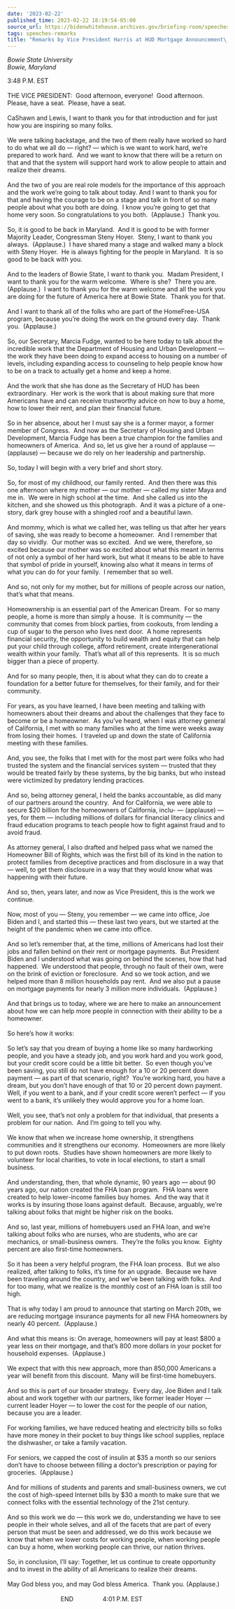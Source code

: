 ```yaml
---
date: '2023-02-22'
published_time: 2023-02-22 18:19:54-05:00
source_url: https://bidenwhitehouse.archives.gov/briefing-room/speeches-remarks/2023/02/22/remarks-by-vice-president-harris-at-hud-mortgage-announcement-event/
tags: speeches-remarks
title: "Remarks by Vice President Harris at HUD Mortgage Announcement\_Event"
---
```

 
*Bowie State University  
*Bowie, Maryland**

3:48 P.M. EST  
   
THE VICE PRESIDENT:  Good afternoon, everyone!  Good afternoon.  Please,
have a seat.  Please, have a seat.  
   
CaShawn and Lewis, I want to thank you for that introduction and for
just how you are inspiring so many folks.   
   
We were talking backstage, and the two of them really have worked so
hard to do what we all do — right? — which is we want to work hard,
we’re prepared to work hard.  And we want to know that there will be a
return on that and that the system will support hard work to allow
people to attain and realize their dreams.  
   
And the two of you are real role models for the importance of this
approach and the work we’re going to talk about today. And I want to
thank you for that and having the courage to be on a stage and talk in
front of so many people about what you both are doing.  I know you’re
going to get that home very soon. So congratulations to you both. 
(Applause.)  Thank you.  
   
So, it is good to be back in Maryland.  And it is good to be with former
Majority Leader, Congressman Steny Hoyer.  Steny, I want to thank you
always.  (Applause.)  I have shared many a stage and walked many a block
with Steny Hoyer.  He is always fighting for the people in Maryland.  It
is so good to be back with you.  
   
And to the leaders of Bowie State, I want to thank you.  Madam
President, I want to thank you for the warm welcome.  Where is she? 
There you are.  (Applause.)  I want to thank you for the warm welcome
and all the work you are doing for the future of America here at Bowie
State.  Thank you for that.  
   
And I want to thank all of the folks who are part of the HomeFree-USA
program, because you’re doing the work on the ground every day.  Thank
you.  (Applause.)  
   
So, our Secretary, Marcia Fudge, wanted to be here today to talk about
the incredible work that the Department of Housing and Urban Development
— the work they have been doing to expand access to housing on a number
of levels, including expanding access to counseling to help people know
how to be on a track to actually get a home and keep a home.   
   
And the work that she has done as the Secretary of HUD has been
extraordinary.  Her work is the work that is about making sure that more
Americans have and can receive trustworthy advice on how to buy a home,
how to lower their rent, and plan their financial future.  
   
So in her absence, about her I must say she is a former mayor, a former
member of Congress.  And now as the Secretary of Housing and Urban
Development, Marcia Fudge has been a true champion for the families and
homeowners of America.  And so, let us give her a round of applause —
(applause) — because we do rely on her leadership and partnership.  
   
So, today I will begin with a very brief and short story.   
   
So, for most of my childhood, our family rented.  And then there was
this one afternoon where my mother — our mother — called my sister Maya
and me in.  We were in high school at the time.  And she called us into
the kitchen, and she showed us this photograph.  And it was a picture of
a one-story, dark grey house with a shingled roof and a beautiful
lawn.  
   
And mommy, which is what we called her, was telling us that after her
years of saving, she was ready to become a homeowner.  And I remember
that day so vividly.  Our mother was so excited.  And we were,
therefore, so excited because our mother was so excited about what this
meant in terms of not only a symbol of her hard work, but what it means
to be able to have that symbol of pride in yourself, knowing also what
it means in terms of what you can do for your family.  I remember that
so well.   
   
And so, not only for my mother, but for millions of people across our
nation, that’s what that means.   
   
Homeownership is an essential part of the American Dream.  For so many
people, a home is more than simply a house.  It is community — the
community that comes from block parties, from cookouts, from lending a
cup of sugar to the person who lives next door.  A home represents
financial security, the opportunity to build wealth and equity that can
help put your child through college, afford retirement, create
intergenerational wealth within your family.  That’s what all of this
represents.  It is so much bigger than a piece of property.  
   
And for so many people, then, it is about what they can do to create a
foundation for a better future for themselves, for their family, and for
their community.  
   
For years, as you have learned, I have been meeting and talking with
homeowners about their dreams and about the challenges that they face to
become or be a homeowner.  As you’ve heard, when I was attorney general
of California, I met with so many families who at the time were weeks
away from losing their homes.  I traveled up and down the state of
California meeting with these families.  
   
And, you see, the folks that I met with for the most part were folks who
had trusted the system and the financial services system — trusted that
they would be treated fairly by these systems, by the big banks, but who
instead were victimized by predatory lending practices.  
   
And so, being attorney general, I held the banks accountable, as did
many of our partners around the country.  And for California, we were
able to secure $20 billion for the homeowners of California, inclu- —
(applause) — yes, for them — including millions of dollars for financial
literacy clinics and fraud education programs to teach people how to
fight against fraud and to avoid fraud.  
   
As attorney general, I also drafted and helped pass what we named the
Homeowner Bill of Rights, which was the first bill of its kind in the
nation to protect families from deceptive practices and from disclosure
in a way that — well, to get them disclosure in a way that they would
know what was happening with their future.  
   
And so, then, years later, and now as Vice President, this is the work
we continue.   
   
Now, most of you — Steny, you remember — we came into office, Joe Biden
and I, and started this — these last two years, but we started at the
height of the pandemic when we came into office.   
   
And so let’s remember that, at the time, millions of Americans had lost
their jobs and fallen behind on their rent or mortgage payments.  But
President Biden and I understood what was going on behind the scenes,
how that had happened.  We understood that people, through no fault of
their own, were on the brink of eviction or foreclosure.  And so we took
action, and we helped more than 8 million households pay rent.  And we
also put a pause on mortgage payments for nearly 3 million more
individuals.  (Applause.)  
   
And that brings us to today, where we are here to make an announcement
about how we can help more people in connection with their ability to be
a homeowner.  
   
So here’s how it works:  
   
So let’s say that you dream of buying a home like so many hardworking
people, and you have a steady job, and you work hard and you work good,
but your credit score could be a little bit better.  So even though
you’ve been saving, you still do not have enough for a 10 or 20 percent
down payment — as part of that scenario, right?  You’re working hard,
you have a dream, but you don’t have enough of that 10 or 20 percent
down payment.  Well, if you went to a bank, and if your credit score
weren’t perfect — if you went to a bank, it’s unlikely they would
approve you for a home loan.  
   
Well, you see, that’s not only a problem for that individual, that
presents a problem for our nation.  And I’m going to tell you why.  
   
We know that when we increase home ownership, it strengthens communities
and it strengthens our economy.  Homeowners are more likely to put down
roots.  Studies have shown homeowners are more likely to volunteer for
local charities, to vote in local elections, to start a small
business.  
   
And understanding, then, that whole dynamic, 90 years ago — about 90
years ago, our nation created the FHA loan program.  FHA loans were
created to help lower-income families buy homes.  And the way that it
works is by insuring those loans against default.  Because, arguably,
we’re talking about folks that might be higher risk on the books.  
   
And so, last year, millions of homebuyers used an FHA loan, and we’re
talking about folks who are nurses, who are students, who are car
mechanics, or small-business owners.  They’re the folks you know. 
Eighty percent are also first-time homeowners.  
   
So it has been a very helpful program, the FHA loan process.  But we
also realized, after talking to folks, it’s time for an upgrade. 
Because we have been traveling around the country, and we’ve been
talking with folks.  And for too many, what we realize is the monthly
cost of an FHA loan is still too high.   
   
That is why today I am proud to announce that starting on March 20th, we
are reducing mortgage insurance payments for all new FHA homeowners by
nearly 40 percent.  (Applause.)  
   
And what this means is: On average, homeowners will pay at least $800 a
year less on their mortgage, and that’s 800 more dollars in your pocket
for household expenses.  (Applause.)  
   
We expect that with this new approach, more than 850,000 Americans a
year will benefit from this discount.  Many will be first-time
homebuyers.  
   
And so this is part of our broader strategy.  Every day, Joe Biden and I
talk about and work together with our partners, like former leader Hoyer
— current leader Hoyer — to lower the cost for the people of our nation,
because you are a leader.  
   
For working families, we have reduced heating and electricity bills so
folks have more money in their pocket to buy things like school
supplies, replace the dishwasher, or take a family vacation.  
   
For seniors, we capped the cost of insulin at $35 a month so our seniors
don’t have to choose between filling a doctor’s prescription or paying
for groceries.  (Applause.)  
   
And for millions of students and parents and small-business owners, we
cut the cost of high-speed Internet bills by $30 a month to make sure
that we connect folks with the essential technology of the 21st
century.  
   
And so this work we do — this work we do, understanding we have to see
people in their whole selves, and all of the facets that are part of
every person that must be seen and addressed, we do this work because we
know that when we lower costs for working people, when working people
can buy a home, when working people can thrive, our nation thrives.  
   
So, in conclusion, I’ll say: Together, let us continue to create
opportunity and to invest in the ability of all Americans to realize
their dreams.  
   
May God bless you, and may God bless America.  Thank you. (Applause.)  
      
                               END                 4:01 P.M. EST  
   
   
  
